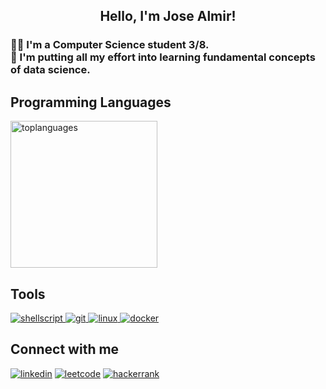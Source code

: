 <h2 align="center">
<b>Hello, I'm Jose Almir!</b>
</h2>
<h3>
👨‍🎓 I'm a Computer Science student 3/8.<br>
🎯 I'm putting all my effort into learning fundamental concepts of data science.<br>
</h3>
<h2 align="left">
<b>Programming Languages</b>
</h2>

<p align="left"> <img src="https://github-readme-stats-sigma-five.vercel.app/api/top-langs/?username=AlmirFigueiredo&layout=compact" width="235" alt="toplanguages"/></p>

<h2 align="left">
<b>Tools</b>
</h2>
<p align="left"> <a href="https://www.gnu.org/software/bash/" target="_blank" rel="noreferrer"> <img src="https://img.shields.io/badge/shell_script-%23121011.svg?style=for-the-badge&logo=gnu-bash&logoColor=whit" alt="shellscript"/> </a>  <a href="https://git-scm.com/" target="_blank" rel="noreferrer"> <img src="https://img.shields.io/badge/git-%23F05033.svg?style=for-the-badge&logo=git&logoColor=white" alt="git"/> </a>  <a href="https://www.linux.org/" target="_blank" rel="noreferrer"> <img src="https://img.shields.io/badge/Linux-FCC624?style=for-the-badge&logo=linux&logoColor=black" alt="linux"/> </a> <a href="https://www.docker.com/" target="_blank" rel="noreferrer"> <img src="https://img.shields.io/badge/docker-%230db7ed.svg?style=for-the-badge&logo=docker&logoColor=white" alt="docker"/></a>
<h2 align="left">
<b>Connect with me</b>
</h2>
<p align="left"> <a href="https://www.linkedin.com/in/jos%C3%A9-almir-figueiredo-4642861b3/" target="_blank" rel="noreferrer"> <img src="https://img.shields.io/badge/linkedin-%230077B5.svg?style=for-the-badge&logo=linkedin&logoColor=white" alt="linkedin"/></a> <a href="https://leetcode.com/AlmirF/" target="_blank" rel="noreferrer"> <img src="https://img.shields.io/badge/LeetCode-000000?style=for-the-badge&logo=LeetCode&logoColor=#d16c06" alt="leetcode"/></a> <a href="https://www.hackerrank.com/joseamfj" target="_blank" rel="noreferrer"> <img src="https://img.shields.io/badge/-Hackerrank-2EC866?style=for-the-badge&logo=HackerRank&logoColor=white" alt="hackerrank"/></a>
